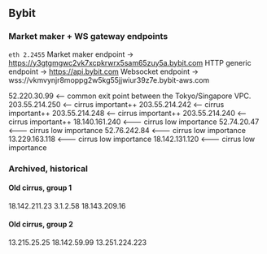 
## Bybit
### Market maker + WS gateway endpoints
`eth 2.2455`
Market maker endpoint -> https://y3gtgmgwc2vk7xcpkrwrx5sam65zuy5a.bybit.com
HTTP generic endpoint -> https://api.bybit.com
Websocket endpoint     -> wss://vkmvynjr8moppg2w5kg55jjwiur39z7e.bybit-aws.com

52.220.30.99   <-- common exit point between the Tokyo/Singapore VPC. 
203.55.214.250 <-- cirrus important++
203.55.214.242 <-- cirrus important++
203.55.214.248 <-- cirrus important++
203.55.214.240 <-- cirrus important++
18.140.161.240 <--- cirrus low importance
52.74.20.47    <--- cirrus low importance
52.76.242.84   <--- cirrus low importance
13.229.163.118 <--- cirrus low importance
18.142.131.120 <--- cirrus low importance


### Archived, historical
#### Old cirrus, group 1
18.142.211.23
3.1.2.58
18.143.209.16
#### Old cirrus, group 2
13.215.25.25
18.142.59.99
13.251.224.223